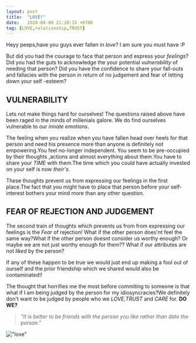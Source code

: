 ```yaml
---
layout: post
title:  "LOVE!"
date:   2020-08-09 21:28:15 +0700
tag: [LOVE,relationship,TRUST]
---
```


Heyy peeps,have you guys ever fallen in *love*? I am sure you must have :P

But did you had the courage to face that person and express your *feelings*? Did you had the guts to acknowledge the your potential *vulnerability* of needing that person?
Did you have the confidence to share your fall-outs and fallacies with the person in return of no  judgement and fear of letting down your self -esteem?


## VULNERABILITY
Lets  not make things hard for ourselves! The questions raised above have been raged in the minds of millenials galore. We do find ourselves vulnerable to our *innate* *emotions*.

The feeling when you realize when you have fallen head over heels for that person and need his presence more than anyone is definitely not empowering.You feel no-longer independent.
You seem to be pre-occupied by their thoughts ,actions and almost everything about them.You have to share your *TIME* with them.The time which you could have actually invested on your 
self is now *their's*.

These thoughts prevent us from expressing our feelings in the first place.The fact that you might have to place that person before your self-interest bothers your mind more than any other 
question.

## FEAR OF REJECTION AND JUDGEMENT
The second train of thoughts which prevents us from from expressing our feelings is the *Fear* of rejection! What if the other person does'nt feel the same way?What if the other person
doesnt consider us worthy  enough? Or maybe we are not just worthy enough for them?? What if our  attributes are not *liked* by the person?

If any of these happen to be true we would just end up making a fool out of ourself and the prior friendship which we shared would also be contaminated!!

The thought that horrifies me the most before commiting to someone is that what if I am being judged by the person for my idiosyncracies?We definitely don't want to be judged by people 
who we *LOVE*,*TRUST* and *CARE* for. **DO WE?**

>*"It is better to be friends with the person you like rather than date the person."*

!["love"](https://cdn.pixabay.com/photo/2018/01/04/19/43/love-3061483__340.jpg#thumbnail)

